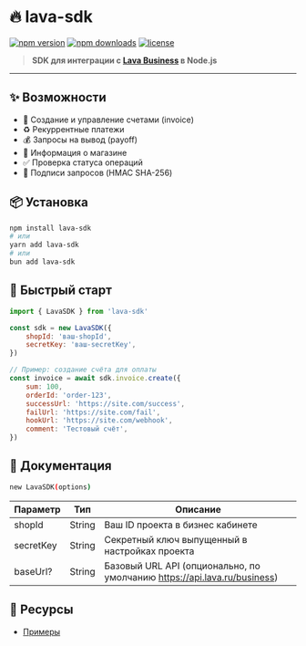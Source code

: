 # 🔥 lava-sdk

[![npm version](https://img.shields.io/npm/v/lava-sdk?color=blue&style=flat-square)](https://www.npmjs.com/package/lava-sdk)
[![npm downloads](https://img.shields.io/npm/dm/lava-sdk?style=flat-square)](https://www.npmjs.com/package/lava-sdk)
[![license](https://img.shields.io/npm/l/lava-sdk?style=flat-square)](LICENSE)

> **SDK для интеграции с [Lava Business](https://lava.ru) в Node.js**

---

## ✨ Возможности

- 💸 Создание и управление счетами (invoice)
- ♻️ Рекуррентные платежи
- 💰 Запросы на вывод (payoff)
- 🏬 Информация о магазине
- ✅ Проверка статуса операций
- 🔐 Подписи запросов (HMAC SHA-256)

## 📦 Установка

```bash
npm install lava-sdk
# или
yarn add lava-sdk
# или
bun add lava-sdk
```

## 🚀 Быстрый старт

```javascript
import { LavaSDK } from 'lava-sdk'

const sdk = new LavaSDK({
	shopId: 'ваш-shopId',
	secretKey: 'ваш-secretKey',
})

// Пример: создание счёта для оплаты
const invoice = await sdk.invoice.create({
	sum: 100,
	orderId: 'order-123',
	successUrl: 'https://site.com/success',
	failUrl: 'https://site.com/fail',
	hookUrl: 'https://site.com/webhook',
	comment: 'Тестовый счёт',
})
```

## 📘 Документация

```bash
new LavaSDK(options)
```

| Параметр  | Тип    | Описание                                                                 |
| --------- | ------ | ------------------------------------------------------------------------ |
| shopId    | String | Ваш ID проекта в бизнес кабинете                                         |
| secretKey | String | Секретный ключ выпущенный в настройках проекта                           |
| baseUrl?  | String | Базовый URL API (опционально, по умолчанию https://api.lava.ru/business) |

## 📃 Ресурсы

- [Примеры](https://github.com/creat1vv/lava-sdk/tree/main/examples)
